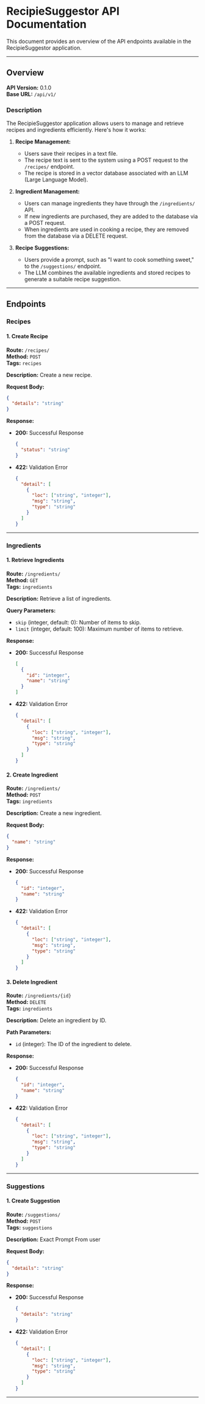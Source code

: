 # RecipieSuggestor API Documentation

This document provides an overview of the API endpoints available in the RecipieSuggestor application.

---

## Overview

**API Version:** 0.1.0  
**Base URL:** `/api/v1/`

### Description

The RecipieSuggestor application allows users to manage and retrieve recipes and ingredients efficiently. Here's how it works:

1. **Recipe Management:**
   - Users save their recipes in a text file.
   - The recipe text is sent to the system using a POST request to the `/recipes/` endpoint.
   - The recipe is stored in a vector database associated with an LLM (Large Language Model).

2. **Ingredient Management:**
   - Users can manage ingredients they have through the `/ingredients/` API.
   - If new ingredients are purchased, they are added to the database via a POST request.
   - When ingredients are used in cooking a recipe, they are removed from the database via a DELETE request.

3. **Recipe Suggestions:**
   - Users provide a prompt, such as "I want to cook something sweet," to the `/suggestions/` endpoint.
   - The LLM combines the available ingredients and stored recipes to generate a suitable recipe suggestion.

---


## Endpoints

### Recipes

#### 1. Create Recipe

**Route:** `/recipes/`  
**Method:** `POST`  
**Tags:** `recipes`  

**Description:** Create a new recipe.

**Request Body:**
```json
{
  "details": "string"
}
```

**Response:**
- **200:** Successful Response
  ```json
  {
    "status": "string"
  }
  ```
- **422:** Validation Error
  ```json
  {
    "detail": [
      {
        "loc": ["string", "integer"],
        "msg": "string",
        "type": "string"
      }
    ]
  }
  ```

---

### Ingredients

#### 1. Retrieve Ingredients

**Route:** `/ingredients/`  
**Method:** `GET`  
**Tags:** `ingredients`  

**Description:** Retrieve a list of ingredients.

**Query Parameters:**
- `skip` (integer, default: 0): Number of items to skip.
- `limit` (integer, default: 100): Maximum number of items to retrieve.

**Response:**
- **200:** Successful Response
  ```json
  [
    {
      "id": "integer",
      "name": "string"
    }
  ]
  ```
- **422:** Validation Error
  ```json
  {
    "detail": [
      {
        "loc": ["string", "integer"],
        "msg": "string",
        "type": "string"
      }
    ]
  }
  ```

#### 2. Create Ingredient

**Route:** `/ingredients/`  
**Method:** `POST`  
**Tags:** `ingredients`  

**Description:** Create a new ingredient.

**Request Body:**
```json
{
  "name": "string"
}
```

**Response:**
- **200:** Successful Response
  ```json
  {
    "id": "integer",
    "name": "string"
  }
  ```
- **422:** Validation Error
  ```json
  {
    "detail": [
      {
        "loc": ["string", "integer"],
        "msg": "string",
        "type": "string"
      }
    ]
  }
  ```

#### 3. Delete Ingredient

**Route:** `/ingredients/{id}`  
**Method:** `DELETE`  
**Tags:** `ingredients`  

**Description:** Delete an ingredient by ID.

**Path Parameters:**
- `id` (integer): The ID of the ingredient to delete.

**Response:**
- **200:** Successful Response
  ```json
  {
    "id": "integer",
    "name": "string"
  }
  ```
- **422:** Validation Error
  ```json
  {
    "detail": [
      {
        "loc": ["string", "integer"],
        "msg": "string",
        "type": "string"
      }
    ]
  }
  ```

---

### Suggestions

#### 1. Create Suggestion

**Route:** `/suggestions/`  
**Method:** `POST`  
**Tags:** `suggestions`  

**Description:** Exact Prompt From user

**Request Body:**
```json
{
  "details": "string"
}
```

**Response:**
- **200:** Successful Response
  ```json
  {
    "details": "string"
  }
  ```
- **422:** Validation Error
  ```json
  {
    "detail": [
      {
        "loc": ["string", "integer"],
        "msg": "string",
        "type": "string"
      }
    ]
  }
  ```

---
